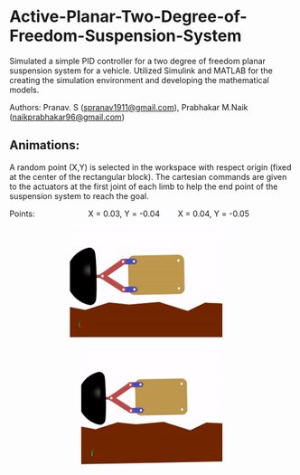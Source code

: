 # Active-Planar-Two-Degree-of-Freedom-Suspension-System
Simulated a simple PID controller for a two degree of freedom planar suspension system for a vehicle. Utilized Simulink and MATLAB for the creating the simulation environment and developing the mathematical models. 

Authors: Pranav. S (spranav1911@gmail.com), Prabhakar M.Naik (naikprabhakar96@gmail.com)

## Animations: 
A random point (X,Y) is selected in the workspace with respect origin (fixed at the center of the rectangular block). The cartesian commands are given to the actuators at the first joint of each limb to help the end point of the suspension system to reach the goal. 

Points:
&nbsp;&nbsp;&nbsp;&nbsp;&nbsp;&nbsp;&nbsp;&nbsp;&nbsp;&nbsp;&nbsp;&nbsp;&nbsp;&nbsp;&nbsp;&nbsp;&nbsp;&nbsp;&nbsp;&nbsp;&nbsp;&nbsp;&nbsp;X = 0.03,&nbsp;Y = -0.04&nbsp;&nbsp;&nbsp;&nbsp;&nbsp;&nbsp;&nbsp;&nbsp;X = 0.04, Y = -0.05
<p align="center">
  <img width="270" src="https://github.com/pranavs1911/Active-Planar-Two-Degree-of-Freedom-Suspension-System/blob/main/pranav%20(0.03,%20-0.04).gif?raw=true">
  &nbsp&nbsp&nbsp&nbsp<img width="250" src="https://github.com/pranavs1911/Active-Planar-Two-Degree-of-Freedom-Suspension-System/blob/main/pranav%20(0.04,%20-0.05).gif?raw=true">
</p>
